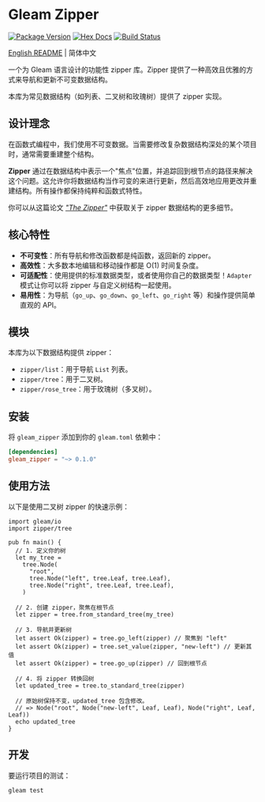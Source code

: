 # Gleam Zipper

[![Package Version](https://img.shields.io/hexpm/v/gleam_zipper)](https://hex.pm/packages/gleamy_zipper)
[![Hex Docs](https://img.shields.io/badge/hex-docs-ffaff3)](https://hexdocs.pm/gleamy_zipper/)
[![Build Status](https://github.com/Frid-Yuandu/zipper/workflows/test/badge.svg)](https://github.com/Frid-Yuandu/zipper/actions)

[English README](./README.md) | 简体中文

一个为 Gleam 语言设计的功能性 zipper 库。Zipper 提供了一种高效且优雅的方式来导航和更新不可变数据结构。

本库为常见数据结构（如列表、二叉树和玫瑰树）提供了 zipper 实现。

## 设计理念

在函数式编程中，我们使用不可变数据。当需要修改复杂数据结构深处的某个项目时，通常需要重建整个结构。

**Zipper** 通过在数据结构中表示一个"焦点"位置，并追踪回到根节点的路径来解决这个问题。这允许你将数据结构当作可变的来进行更新，然后高效地应用更改并重建结构。所有操作都保持纯粹和函数式特性。

你可以从这篇论文 [*"The Zipper"*](https://www.cambridge.org/core/journals/journal-of-functional-programming/article/zipper/0C058890B8A9B588F26E6D68CF0CE204) 中获取关于 zipper 数据结构的更多细节。

## 核心特性

-   **不可变性**：所有导航和修改函数都是纯函数，返回新的 zipper。
-   **高效性**：大多数本地编辑和移动操作都是 O(1) 时间复杂度。
-   **可适配性**：使用提供的标准数据类型，或者使用你自己的数据类型！`Adapter` 模式让你可以将 zipper 与自定义树结构一起使用。
-   **易用性**：为导航（`go_up`、`go_down`、`go_left`、`go_right` 等）和操作提供简单直观的 API。

## 模块

本库为以下数据结构提供 zipper：

-   `zipper/list`：用于导航 `List` 列表。
-   `zipper/tree`：用于二叉树。
-   `zipper/rose_tree`：用于玫瑰树（多叉树）。

## 安装

将 `gleam_zipper` 添加到你的 `gleam.toml` 依赖中：

```toml
[dependencies]
gleam_zipper = "~> 0.1.0"
```

## 使用方法

以下是使用二叉树 zipper 的快速示例：

```gleam
import gleam/io
import zipper/tree

pub fn main() {
  // 1. 定义你的树
  let my_tree =
    tree.Node(
      "root",
      tree.Node("left", tree.Leaf, tree.Leaf),
      tree.Node("right", tree.Leaf, tree.Leaf),
    )

  // 2. 创建 zipper，聚焦在根节点
  let zipper = tree.from_standard_tree(my_tree)

  // 3. 导航并更新树
  let assert Ok(zipper) = tree.go_left(zipper) // 聚焦到 "left"
  let assert Ok(zipper) = tree.set_value(zipper, "new-left") // 更新其值
  let assert Ok(zipper) = tree.go_up(zipper) // 回到根节点

  // 4. 将 zipper 转换回树
  let updated_tree = tree.to_standard_tree(zipper)

  // 原始树保持不变，updated_tree 包含修改。
  // => Node("root", Node("new-left", Leaf, Leaf), Node("right", Leaf, Leaf))
  echo updated_tree
}
```

## 开发

要运行项目的测试：

```shell
gleam test
```